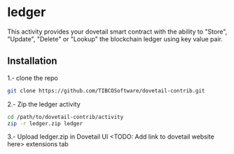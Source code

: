 # ledger

This activity provides your dovetail smart contract with the ability to "Store", "Update", "Delete" or "Lookup" the blockchain ledger using key value pair.

## Installation

1.- clone the repo

```bash
git clone https://github.com/TIBCOSoftware/dovetail-contrib.git
```

2.- Zip the ledger activity

```bash
cd /path/to/dovetail-contrib/activity
zip -r ledger.zip ledger
```

3.- Upload ledger.zip in Dovetail UI <TODO: Add link to dovetail website here> extensions tab

